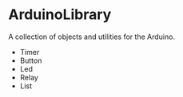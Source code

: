 # ArduinoLibrary
A collection of objects and utilities for the Arduino.

* Timer
* Button
* Led
* Relay
* List